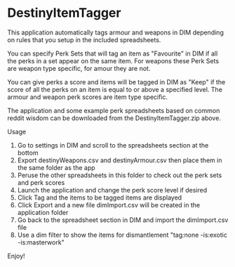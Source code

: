 # DestinyItemTagger

This application automatically tags armour and weapons in DIM depending on rules that you setup in the included spreadsheets.

You can specify Perk Sets that will tag an item as "Favourite" in DIM if all the perks in a set appear on the same item.
For weapons these Perk Sets are weapon type specific, for amour they are not.

You can give perks a score and items will be tagged in DIM as "Keep" if the score of all the perks on an item is equal to or above a specified level.  The armour and weapon perk scores are item type specific.

The application and some example perk spreadsheets based on common reddit wisdom can be downloaded from the DestinyItemTagger.zip above.

Usage
1. Go to settings in DIM and scroll to the spreadsheets section at the bottom
2. Export destinyWeapons.csv and destinyArmour.csv then place them in the same folder as the app
3. Peruse the other spreadsheets in this folder to check out the perk sets and perk scores
4. Launch the application and change the perk score level if desired
5. Click Tag and the items to be tagged items are displayed
6. Click Export and a new file dimImport.csv will be created in the application folder
7. Go back to the spreadsheet section in DIM and import the dimImport.csv file
8. Use a dim filter to show the items for dismantlement "tag:none -is:exotic -is:masterwork"

Enjoy!
